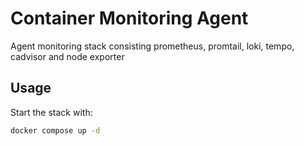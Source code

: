 # Container Monitoring Agent
Agent monitoring stack consisting prometheus, promtail, loki, tempo, cadvisor and node exporter

## Usage

Start the stack with:

```bash
docker compose up -d
```